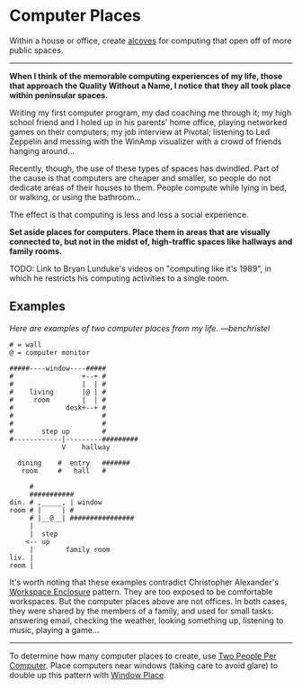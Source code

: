 # Computer Places

Within a house or office, create [alcoves](https://patterns-dev.github.io/patterns/clean2/apl179/apl179.htm)
for computing that open off of more public spaces.

---

**When I think of the memorable computing experiences of my life,
those that approach the Quality Without a Name, I notice that
they all took place within peninsular spaces.**

Writing my first computer program, my dad coaching me through it;
my high school friend and I holed up in his parents' home office,
playing networked games on their computers; my job
interview at Pivotal; listening to Led Zeppelin and messing with
the WinAmp visualizer with a crowd of friends hanging around...

Recently, though, the use of these types of spaces has dwindled.
Part of the cause is that computers are cheaper and smaller, so
people do not dedicate areas of their houses to them. People compute
while lying in bed, or walking, or using the bathroom...

The effect is that computing is less and less a social experience.

**Set aside places for computers. Place them in areas that are visually
connected to, but not in the midst of, high-traffic spaces like hallways and
family rooms.**

TODO: Link to Bryan Lunduke's videos on "computing like it's 1989", in
which he restricts his computing activities to a single room.

## Examples

*Here are examples of two computer places from my life. —benchristel*

```
# = wall
@ = computer monitor

#####----window----#####
#                 +--+ #
#                 |  | #
#    living       |@ | #
#     room        |  | #
#             desk+--+ #
#                      #
#                      #
#       step up        #
#------------|---------#########
             V    hallway       

  dining    #  entry   #######
   room     #   hall   #
```

```
     #
     ###########
din. # ,_____, | window
room # |     | #
     # |__@__| ################
     |
     |  step
    <-- up
     |        family room
liv. |
room |
```

It's worth noting that these examples contradict Christopher Alexander's [Workspace Enclosure](https://patterns-dev.github.io/patterns/clean2/patterns.htm) pattern. They are too exposed to be comfortable workspaces.
But the computer places above are not offices. In both
cases, they were shared by the members of a family, and used for small tasks: answering email, checking the
weather, looking something up, listening to music, playing a game...

---

To determine how many computer places to create, use [Two People Per Computer](./two-people-per-computer.md).
Place computers near windows (taking care to avoid glare) to double up this pattern
with [Window Place](https://patterns-dev.github.io/patterns/clean2/apl180/apl180.htm).

